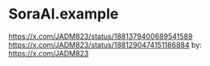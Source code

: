 # SoraAI.example
https://x.com/JADM823/status/1881379400689541589 https://x.com/JADM823/status/1881290474151186884 by: https://x.com/JADM823

